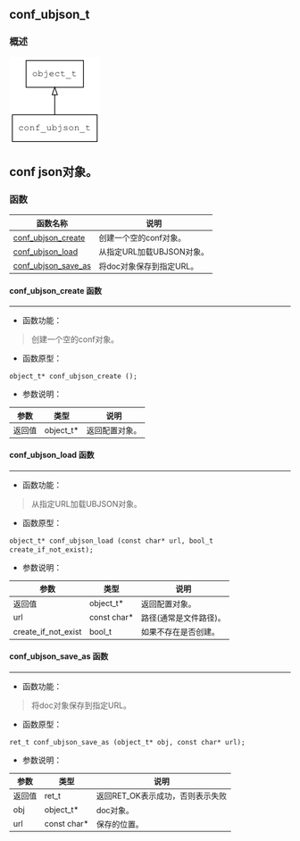 ## conf\_ubjson\_t
### 概述
![image](images/conf_ubjson_t_0.png)

conf json对象。
----------------------------------
### 函数
<p id="conf_ubjson_t_methods">

| 函数名称 | 说明 | 
| -------- | ------------ | 
| <a href="#conf_ubjson_t_conf_ubjson_create">conf\_ubjson\_create</a> | 创建一个空的conf对象。 |
| <a href="#conf_ubjson_t_conf_ubjson_load">conf\_ubjson\_load</a> | 从指定URL加载UBJSON对象。 |
| <a href="#conf_ubjson_t_conf_ubjson_save_as">conf\_ubjson\_save\_as</a> | 将doc对象保存到指定URL。 |
#### conf\_ubjson\_create 函数
-----------------------

* 函数功能：

> <p id="conf_ubjson_t_conf_ubjson_create">创建一个空的conf对象。

* 函数原型：

```
object_t* conf_ubjson_create ();
```

* 参数说明：

| 参数 | 类型 | 说明 |
| -------- | ----- | --------- |
| 返回值 | object\_t* | 返回配置对象。 |
#### conf\_ubjson\_load 函数
-----------------------

* 函数功能：

> <p id="conf_ubjson_t_conf_ubjson_load">从指定URL加载UBJSON对象。

* 函数原型：

```
object_t* conf_ubjson_load (const char* url, bool_t create_if_not_exist);
```

* 参数说明：

| 参数 | 类型 | 说明 |
| -------- | ----- | --------- |
| 返回值 | object\_t* | 返回配置对象。 |
| url | const char* | 路径(通常是文件路径)。 |
| create\_if\_not\_exist | bool\_t | 如果不存在是否创建。 |
#### conf\_ubjson\_save\_as 函数
-----------------------

* 函数功能：

> <p id="conf_ubjson_t_conf_ubjson_save_as">将doc对象保存到指定URL。

* 函数原型：

```
ret_t conf_ubjson_save_as (object_t* obj, const char* url);
```

* 参数说明：

| 参数 | 类型 | 说明 |
| -------- | ----- | --------- |
| 返回值 | ret\_t | 返回RET\_OK表示成功，否则表示失败 |
| obj | object\_t* | doc对象。 |
| url | const char* | 保存的位置。 |
